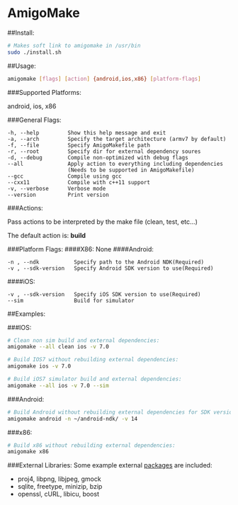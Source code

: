 AmigoMake
=========

##Install:
```bash
# Makes soft link to amigomake in /usr/bin
sudo ./install.sh
```

##Usage:
```bash
amigomake [flags] [action] {android,ios,x86} [platform-flags]
```

###Supported Platforms: 

android, ios, x86

###General Flags:
```
-h, --help         Show this help message and exit
-a, --arch         Specify the target architecture (armv7 by default)
-f, --file         Specify AmigoMakefile path
-r, --root         Specify dir for external dependency soures
-d, --debug        Compile non-optimized with debug flags
--all              Apply action to everything including dependencies
                   (Needs to be supported in AmigoMakefile)
--gcc              Compile using gcc
--cxx11            Compile with c++11 support
-v, --verbose      Verbose mode
--version          Print version
```

###Actions:

Pass actions to be interpreted by the make file (clean, test, etc...)

The default action is: **build**  

###Platform Flags:
####X86:
None
####Android:
```
-n , --ndk           Specify path to the Android NDK(Required)
-v , --sdk-version   Specify Android SDK version to use(Required)
```
####iOS:
```
-v , --sdk-version   Specify iOS SDK version to use(Required)
--sim                Build for simulator
```
##Examples:

###IOS:
```bash
# Clean non sim build and external dependencies:
amigomake --all clean ios -v 7.0

# Build IOS7 without rebuilding external dependencies:
amigomake ios -v 7.0

# Build iOS7 simulator build and external dependencies:
amigomake --all ios -v 7.0 --sim
```

###Android:
```bash
# Build Android without rebuilding external dependencies for SDK version 14:
amigomake android -n ~/android-ndk/ -v 14
```

###x86:
```bash
# Build x86 without rebuilding external dependencies:
amigomake x86
```

###External Libraries:
Some example external [packages](https://github.com/schernetsky/amigomake/blob/master/src/packages.py) are included:
 * proj4, libpng, libjpeg, gmock
 * sqlite, freetype, minizip, bzip
 * openssl, cURL, libicu, boost
